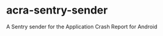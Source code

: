 acra-sentry-sender
==================

A Sentry sender for the Application Crash Report for Android
